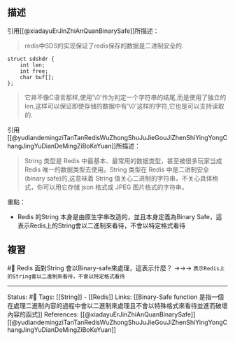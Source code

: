 ## 描述

引用[[@xiadayuErJinZhiAnQuanBinarySafe]]所描述：

> redis中SDS的实现保证了redis保存的数据是二进制安全的.
```text
struct sdshdr {
    int len;
    int free;
    char buf[];
};
```
> 它并不像C语言那样,使用'\0'作为判定一个字符串的结尾,而是使用了独立的len,这样可以保证即使存储的数据中有'\0'这样的字符,它也是可以支持读取的.

引用[[@yudiandemingziTanTanRedisWuZhongShuJuJieGouJiZhenShiYingYongChangJingYuDianDeMingZiBoKeYuan]]所描述：
> String 类型是 Redis 中最基本、最常用的数据类型，甚至被很多玩家当成 Redis 唯一的数据类型去使用。String 类型在 Redis 中是二进制安全(binary safe)的,这意味着 String 值关心二进制的字符串，不关心具体格式，你可以用它存储 json 格式或 JPEG 图片格式的字符串。

重點：
- Redis 的String 本身是由原生字串改造的，並且本身定義為Binary Safe，這表示Redis上的String會以二進制來看待，不會以特定格式看待


## 複習
#🧠 Redis 面對String 會以Binary-safe來處理，這表示什麼？  ->->-> `表示Redis上的String會以二進制來看待，不會以特定格式看待`
<!--SR:!2022-06-10,3,250-->

---
Status: #🌱 
Tags:
[[String]] - [[Redis]]
Links:
[[Binary-Safe function 是指一個在處理二進制內容的過程中會以二進制來處理且不會以特殊格式來看待並進而破壞內容的函式]]
References:
[[@xiadayuErJinZhiAnQuanBinarySafe]]
[[@yudiandemingziTanTanRedisWuZhongShuJuJieGouJiZhenShiYingYongChangJingYuDianDeMingZiBoKeYuan]]